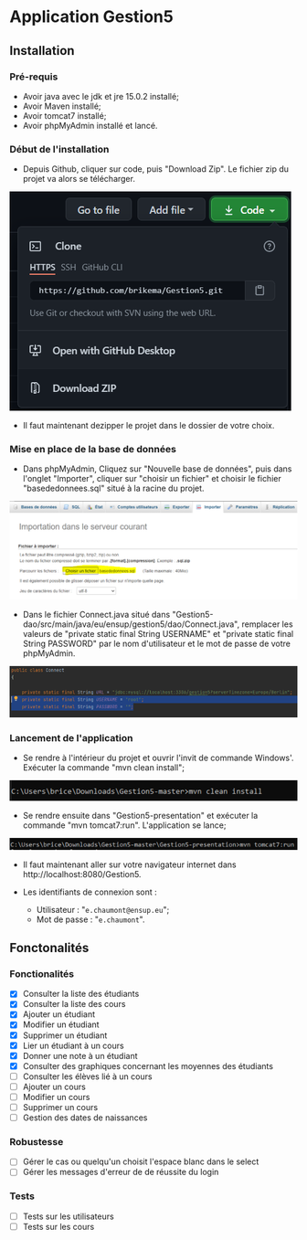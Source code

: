 # Application Gestion5

## Installation

### Pré-requis

* Avoir java avec le jdk et jre 15.0.2 installé;
* Avoir Maven installé;
* Avoir tomcat7 installé;
* Avoir phpMyAdmin installé et lancé.

### Début de l'installation

* Depuis Github, cliquer sur code, puis "Download Zip". Le fichier zip du projet va alors se télécharger.

![InstallationGithub](public/img/InstallationGithub.PNG)

* Il faut maintenant dezipper le projet dans le dossier de votre choix.

### Mise en place de la base de données

* Dans phpMyAdmin, Cliquez sur "Nouvelle base de données", puis dans l'onglet "Importer", cliquer sur "choisir un fichier" et choisir le fichier "basededonnees.sql" situé à la racine du projet.

![InstallationPhpBase](public/img/InstallationPhpBase.PNG)

* Dans le fichier Connect.java situé dans "Gestion5-dao/src/main/java/eu/ensup/gestion5/dao/Connect.java", remplacer les valeurs de "private static final String USERNAME" et "private static final String PASSWORD" par le nom d'utilisateur et le mot de passe de votre phpMyAdmin.

![InstallationName&Password](public/img/InstallationName&Password.PNG)

### Lancement de l'application

* Se rendre à l'intérieur du projet et ouvrir l'invit de commande Windows'. Exécuter la commande "mvn clean install";

![InstallationCommandeMvn](public/img/InstallationCommandeMvn.PNG)

* Se rendre ensuite dans "Gestion5-presentation" et exécuter la commande "mvn tomcat7:run". L'application se lance;

![InstallationCommandeTomcat](public/img/InstallationCommandeTomcat.PNG)

* Il faut maintenant aller sur votre navigateur internet dans http://localhost:8080/Gestion5.
  
* Les identifiants de connexion sont : 
  
  * Utilisateur : "```e.chaumont@ensup.eu```";
  * Mot de passe : "```e.chaumont```".

## Fonctonalités

### Fonctionalités
- [x] Consulter la liste des étudiants
- [x] Consulter la liste des cours
- [x] Ajouter un étudiant
- [x] Modifier un étudiant
- [x] Supprimer un étudiant
- [x] Lier un étudiant à un cours
- [x] Donner une note à un étudiant
- [x] Consulter des graphiques concernant les moyennes des étudiants
- [ ] Consulter les élèves lié à un cours
- [ ] Ajouter un cours
- [ ] Modifier un cours
- [ ] Supprimer un cours
- [ ] Gestion des dates de naissances

### Robustesse
- [ ] Gérer le cas ou quelqu'un choisit l'espace blanc dans le select
- [ ] Gérer les messages d'erreur de de réussite du login

### Tests
- [ ] Tests sur les utilisateurs
- [ ] Tests sur les cours